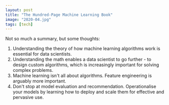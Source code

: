 ```yaml
---
layout: post
title: "The Hundred-Page Machine Learning Book"
image: "2020-04.jpg"
tags: [tech]
---
```


Not so much a summary, but some thoughts:

1. Understanding the theory of how machine learning algorithms work is essential for data scientists.
2. Understanding the math enables a data scientist to go further - to design custom algorithms, which is increasingly important for solving complex problems.
3. Machine learning isn't all about algorithms. Feature engineering is arguably more important.
4. Don't stop at model evaluation and recommendation. Operationalise your models by learning how to deploy and scale them for effective and pervasive use.